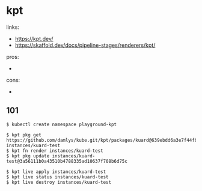 # kpt

links:

- https://kpt.dev/
- https://skaffold.dev/docs/pipeline-stages/renderers/kpt/

pros:

-

cons:

-

## 101

```
$ kubectl create namespace playground-kpt

$ kpt pkg get https://github.com/damlys/kube.git/kpt/packages/kuard@639ebdd6a3e7f44fb39cd4bb15254dc5d7ecb1c1 instances/kuard-test
$ kpt fn render instances/kuard-test
$ kpt pkg update instances/kuard-test@3a56111b0a43510b4788335ad10637f708b6d75c

$ kpt live apply instances/kuard-test
$ kpt live status instances/kuard-test
$ kpt live destroy instances/kuard-test
```
